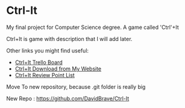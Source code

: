 # Ctrl-It
My final project for Computer Science degree. A game called 'Ctrl'+It

Ctrl+It is game with description that I will add later.

Other links you might find useful:
* [Ctrl+It Trello Board](https://trello.com/b/iiwAnuKp/ctrlit-board "This is a board workspace for this game")
* [Ctrl+It Download from My Website](https://davidbrave.me/ctrl+it.php "This is a download link for this game through my personal website")
* [Ctrl+It Review Point List](https://docs.google.com/document/d/1ij1JgcnmW7tdnN-lD0NYBBzNLJCtqO8585MNrQkMCLg/edit?usp=sharing "This is a list to help the reviewer on what needs to be fixed or improve regarding the game")

Move To new repository, because .git folder is really big

New Repo : https://github.com/DavidBrave/Ctrl-It

